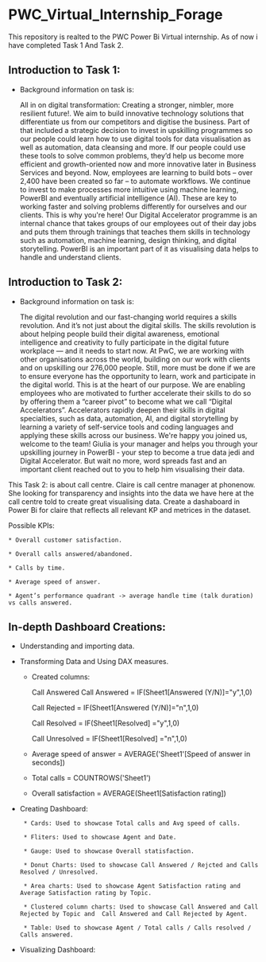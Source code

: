 # PWC_Virtual_Internship_Forage

This repository is realted to the PWC Power Bi Virtual internship. As of now i have completed Task 1 And Task 2.

## Introduction to Task 1:

* Background information on task is:
  
    All in on digital transformation: Creating a stronger, nimbler, more resilient future!. We aim to build innovative technology solutions that differentiate us from our competitors and digitise the business. Part of that included a strategic decision to invest in upskilling programmes so our people could learn how to use digital tools for data visualisation as well as automation, data cleansing and more. If our people could use these tools to solve common problems, they’d help us become more efficient and growth-oriented now and more innovative later in Business Services and beyond. Now, employees are learning to build bots – over 2,400 have been created so far – to automate workflows. We continue to invest to make processes more intuitive using machine learning, PowerBI and eventually artificial intelligence (AI). These are key to working faster and solving problems differently for ourselves and our clients.
This is why you're here! Our Digital Accelerator programme is an internal chance that takes groups of our employees out of their day jobs and puts them through  trainings that teaches them skills in technology such as automation, machine learning, design thinking, and digital storytelling. PowerBI is an important part of it as visualising data helps to handle and understand clients. 

## Introduction to Task 2:

* Background information on task is:

     The digital revolution and our fast-changing world requires a skills revolution. And it’s not just about the digital skills. The skills revolution is about helping people build their digital awareness, emotional intelligence and creativity to fully participate in the digital future workplace — and it needs to start now. At PwC, we are working with other organisations across the world, building on our work with clients and on upskilling our 276,000 people. Still, more must be done if we are to ensure everyone has the opportunity to learn, work and participate in the digital world. This is at the heart of our purpose. We are enabling employees who are motivated to further accelerate their skills to do so by offering them a “career pivot” to become what we call “Digital Accelerators”. Accelerators rapidly deepen their skills in digital specialties, such as data, automation, AI, and digital storytelling by learning a variety of self-service tools and coding languages and applying these skills across our business. We're happy you joined us, welcome to the team! Giulia is your manager and helps you through your upskilling journey in PowerBI - your step to become a true data jedi and Digital Accelerator. But wait no more, word spreads fast and an important client reached out to you to help him visualising their data. 
   
This Task 2: is about call centre. Claire is call centre manager at phonenow. She looking for transparency and insights into the data we have here at the call centre told to create great visualising data. Create a dashaboard in Power Bi for claire that reflects all relevant KP and metrices in the dataset.

Possible KPIs:

    * Overall customer satisfaction.
    
    * Overall calls answered/abandoned.
    
    * Calls by time.
    
    * Average speed of answer.
    
    * Agent’s performance quadrant -> average handle time (talk duration) vs calls answered.


## In-depth Dashboard Creations:

* Understanding  and importing data.
  
* Transforming Data and Using DAX measures.

    *    Created columns:
      
         Call Answered Call Answered = IF(Sheet1[Answered (Y/N)]="y",1,0)

         Call Rejected = IF(Sheet1[Answered (Y/N)]="n",1,0)

         Call Resolved = IF(Sheet1[Resolved] ="y",1,0)

         Call Unresolved = IF(Sheet1[Resolved] ="n",1,0)

    *    Average speed of answer = AVERAGE('Sheet1'[Speed of answer in seconds])
 
    *    Total calls = COUNTROWS('Sheet1')
 
    *    Overall satisfaction = AVERAGE(Sheet1[Satisfaction rating])
 
* Creating Dashboard:

       * Cards: Used to showcase Total calls and Avg speed of calls.

       * Fliters: Used to showcase Agent and Date.

       * Gauge: Used to showcase Overall statisfaction.

       * Donut Charts: Used to showcase Call Answered / Rejcted and Calls Resolved / Unresolved.

       * Area charts: Used to showcase Agent Satisfaction rating and Average Satisfaction rating by Topic.

       * Clustered column charts: Used to showcase Call Answered and Call Rejected by Topic and  Call Answered and Call Rejected by Agent.

       * Table: Used to showcase Agent / Total calls / Calls resolved / Calls answered.

 * Visualizing Dashboard: 












